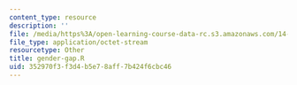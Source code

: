 ```yaml
---
content_type: resource
description: ''
file: /media/https%3A/open-learning-course-data-rc.s3.amazonaws.com/14-382-econometrics-spring-2017/352970f3f3d4b5e78aff7b424f6cbc46_gender-gap.R
file_type: application/octet-stream
resourcetype: Other
title: gender-gap.R
uid: 352970f3-f3d4-b5e7-8aff-7b424f6cbc46
---
```

